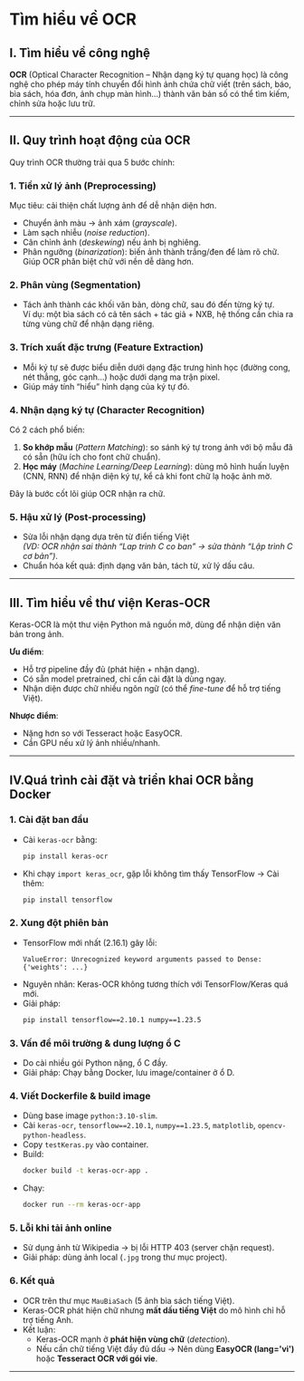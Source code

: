 # Tìm hiểu về OCR

## I. Tìm hiểu về công nghệ

**OCR** (Optical Character Recognition – Nhận dạng ký tự quang học) là công nghệ cho phép máy tính chuyển đổi hình ảnh chứa chữ viết (trên sách, báo, bìa sách, hóa đơn, ảnh chụp màn hình…) thành văn bản số có thể tìm kiếm, chỉnh sửa hoặc lưu trữ.

---

## II. Quy trình hoạt động của OCR

Quy trình OCR thường trải qua 5 bước chính:

### 1. Tiền xử lý ảnh (Preprocessing)
Mục tiêu: cải thiện chất lượng ảnh để dễ nhận diện hơn.
- Chuyển ảnh màu → ảnh xám (*grayscale*).
- Làm sạch nhiễu (*noise reduction*).
- Cân chỉnh ảnh (*deskewing*) nếu ảnh bị nghiêng.
- Phân ngưỡng (*binarization*): biến ảnh thành trắng/đen để làm rõ chữ.  
Giúp OCR phân biệt chữ với nền dễ dàng hơn.

### 2. Phân vùng (Segmentation)
- Tách ảnh thành các khối văn bản, dòng chữ, sau đó đến từng ký tự.  
Ví dụ: một bìa sách có cả tên sách + tác giả + NXB, hệ thống cần chia ra từng vùng chữ để nhận dạng riêng.

### 3. Trích xuất đặc trưng (Feature Extraction)
- Mỗi ký tự sẽ được biểu diễn dưới dạng đặc trưng hình học (đường cong, nét thẳng, góc cạnh…) hoặc dưới dạng ma trận pixel.  
- Giúp máy tính “hiểu” hình dạng của ký tự đó.

### 4. Nhận dạng ký tự (Character Recognition)
Có 2 cách phổ biến:
1. **So khớp mẫu** (*Pattern Matching*): so sánh ký tự trong ảnh với bộ mẫu đã có sẵn (hữu ích cho font chữ chuẩn).
2. **Học máy** (*Machine Learning/Deep Learning*): dùng mô hình huấn luyện (CNN, RNN) để nhận diện ký tự, kể cả khi font chữ lạ hoặc ảnh mờ.  

Đây là bước cốt lõi giúp OCR nhận ra chữ.

### 5. Hậu xử lý (Post-processing)
- Sửa lỗi nhận dạng dựa trên từ điển tiếng Việt  
  *(VD: OCR nhận sai thành “Lap trinh C co ban” → sửa thành “Lập trình C cơ bản”)*.
- Chuẩn hóa kết quả: định dạng văn bản, tách từ, xử lý dấu câu.

---

## III. Tìm hiểu về thư viện Keras-OCR

Keras-OCR là một thư viện Python mã nguồn mở, dùng để nhận diện văn bản trong ảnh.

**Ưu điểm**:
- Hỗ trợ pipeline đầy đủ (phát hiện + nhận dạng).
- Có sẵn model pretrained, chỉ cần cài đặt là dùng ngay.
- Nhận diện được chữ nhiều ngôn ngữ (có thể *fine-tune* để hỗ trợ tiếng Việt).

**Nhược điểm**:
- Nặng hơn so với Tesseract hoặc EasyOCR.
- Cần GPU nếu xử lý ảnh nhiều/nhanh.

---

## IV.Quá trình cài đặt và triển khai OCR bằng Docker

### 1. Cài đặt ban đầu
- Cài `keras-ocr` bằng:
  ```bash
  pip install keras-ocr
  ```
- Khi chạy `import keras_ocr`, gặp lỗi không tìm thấy TensorFlow → Cài thêm:
  ```bash
  pip install tensorflow
  ```

### 2. Xung đột phiên bản
- TensorFlow mới nhất (2.16.1) gây lỗi:
  ```
  ValueError: Unrecognized keyword arguments passed to Dense: {'weights': ...}
  ```
- Nguyên nhân: Keras-OCR không tương thích với TensorFlow/Keras quá mới.
- Giải pháp:
  ```bash
  pip install tensorflow==2.10.1 numpy==1.23.5
  ```

### 3. Vấn đề môi trường & dung lượng ổ C
- Do cài nhiều gói Python nặng, ổ C đầy.
- Giải pháp: Chạy bằng Docker, lưu image/container ở ổ D.

### 4. Viết Dockerfile & build image
- Dùng base image `python:3.10-slim`.
- Cài `keras-ocr`, `tensorflow==2.10.1`, `numpy==1.23.5`, `matplotlib`, `opencv-python-headless`.
- Copy `testKeras.py` vào container.
- Build:
  ```bash
  docker build -t keras-ocr-app .
  ```
- Chạy:
  ```bash
  docker run --rm keras-ocr-app
  ```

### 5. Lỗi khi tải ảnh online
- Sử dụng ảnh từ Wikipedia → bị lỗi HTTP 403 (server chặn request).
- Giải pháp: dùng ảnh local (`.jpg` trong thư mục project).

### 6. Kết quả
- OCR trên thư mục `MauBiaSach` (5 ảnh bìa sách tiếng Việt).
- Keras-OCR phát hiện chữ nhưng **mất dấu tiếng Việt** do mô hình chỉ hỗ trợ tiếng Anh.
- Kết luận:
  - Keras-OCR mạnh ở **phát hiện vùng chữ** (*detection*).
  - Nếu cần chữ tiếng Việt đầy đủ dấu → Nên dùng **EasyOCR (lang='vi')** hoặc **Tesseract OCR với gói vie**.

---


